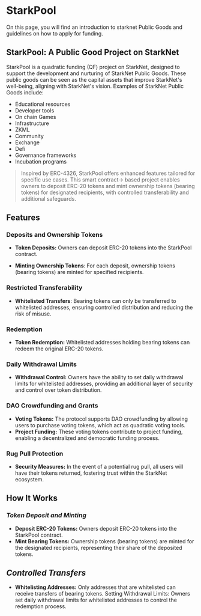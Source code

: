 # StarkPool
On this page, you will find an introduction to starknet Public Goods and guidelines on how to apply for funding.

## StarkPool: A Public Good Project on StarkNet

StarkPool is a quadratic funding (QF) project on StarkNet, designed to support the development and nurturing of StarkNet Public Goods. These public goods can be seen as the capital assets that improve StarkNet's well-being, aligning with StarkNet's vision. Examples of StarkNet Public Goods include:


- Educational resources
- Developer tools
- On chain Games
- Infrastructure
- ZKML  
- Community
- Exchange
- Defi
- Governance frameworks
- Incubation programs

> Inspired by ERC-4326, StarkPool offers enhanced features tailored for specific use cases. This smart contract-> based project enables owners to deposit ERC-20 tokens and mint ownership tokens (bearing tokens) for designated recipients, with controlled transferability and additional safeguards.

## **Features**

### **Deposits and Ownership Tokens**

- **Token Deposits:** Owners can deposit ERC-20 tokens into the StarkPool contract.

- **Minting Ownership Tokens**: For each deposit, ownership tokens (bearing tokens) are minted for specified recipients.

### **Restricted Transferability**

- **Whitelisted Transfers**: Bearing tokens can only be transferred to whitelisted addresses, ensuring controlled distribution and reducing the risk of misuse.

### **Redemption**

- **Token Redemption:** Whitelisted addresses holding bearing tokens can redeem the original ERC-20 tokens.

### **Daily Withdrawal Limits**
- **Withdrawal Control:** Owners have the ability to set daily withdrawal limits for whitelisted addresses, providing an additional layer of security and control over token distribution.

### **DAO Crowdfunding and Grants**

- **Voting Tokens:** The protocol supports DAO crowdfunding by allowing users to purchase voting tokens, which act as quadratic voting tools.
- **Project Funding:** These voting tokens contribute to project funding, enabling a decentralized and democratic funding process.

### **Rug Pull Protection**
- **Security Measures:** In the event of a potential rug pull, all users will have their tokens returned, fostering trust within the StarkNet ecosystem.

## **How It Works**
### ***Token Deposit and Minting***
- **Deposit ERC-20 Tokens:** Owners deposit ERC-20 tokens into the StarkPool contract.
- **Mint Bearing Tokens:** Ownership tokens (bearing tokens) are minted for the designated recipients, representing their share of the deposited tokens.


## ***Controlled Transfers***
- **Whitelisting Addresses:** Only addresses that are whitelisted can receive transfers of bearing tokens.
Setting Withdrawal Limits: Owners set daily withdrawal limits for whitelisted addresses to control the redemption process.


